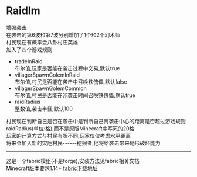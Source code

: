 # RaidIm  
增强袭击  
在袭击的第6波和第7波分别增加了1个和2个幻术师  
村民现在有概率会八卦村庄英雄  
加入了四个游戏规则  
* tradeInRaid  
  布尔值,玩家是否能在袭击过程中交易,默认true  
* villagerSpawnGolemInRaid  
  布尔值,村民是否能在袭击中召唤铁傀儡,默认false  
* villagerSpawnGolemCommon  
  布尔值,村民是否能在非袭击时间召唤铁傀儡,默认true  
* raidRadius  
  整数值,袭击半径,默认100  
  
村民现在判断自己是否在袭击中是判断自己离袭击中心的距离是否超过游戏规则raidRadius(单位:格),而不是原版Minecraft中写死的20格  
玩家的计算方式与村民有所不同,玩家仅仅考虑水平距离  
将来会加入新的灾厄村民------挖掘者,他将给袭击带来地形破坏能力  
  
------
这是一个fabric模组(不是forge),安装方法见fabric相关文档  
Minecraft版本要求1.14+
[fabric下载地址](https://fabricmc.net/use/)  
